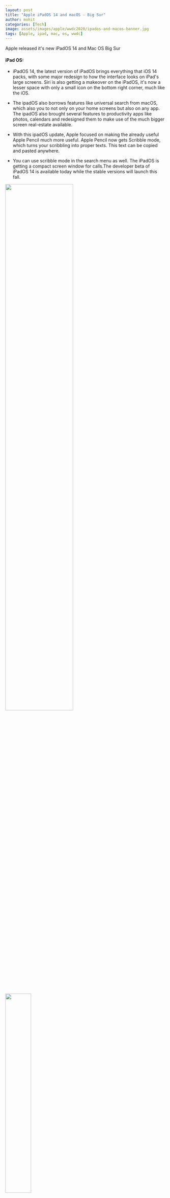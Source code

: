 ```yaml
---
layout: post
title: "Apple iPadOS 14 and macOS - Big Sur"
author: mohit
categories: [Tech]
image: assets/images/apple/wwdc2020/ipados-and-macos-banner.jpg
tags: [Apple, ipad, mac, os, wwdc]
---
```


Apple released it's new iPadOS 14 and Mac OS Big Sur

#### iPad OS:

- iPadOS 14, the latest version of iPadOS brings everything that iOS 14 packs, with some major redesign to how the interface looks on iPad's large screens.
  Siri is also getting a makeover on the iPadOS, it's now a lesser space with only a small icon on the bottom right corner, much like the iOS.

- The ipadOS also borrows features like universal search from macOS, which also you to not only on your home screens but also on any app. The ipadOS also brought several features to productivity apps like photos, calendars and redesigned them to make use of the much bigger screen real-estate available.

- With this ipadOS update, Apple focused on making the already useful Apple Pencil much more useful. Apple Pencil now gets Scribble mode, which turns your scribbling into proper texts. This text can be copied and pasted anywhere.

- You can use scribble mode in the search menu as well. The iPadOS is getting a compact screen window for calls.The developer beta of iPadOS 14 is available today while the stable versions will launch this fall.

<a href="https://devskrate.github.io/assets/images/apple/wwdc2020/ipados14-handwriting.gif" data-lightbox="image-1" data-title=""><img text-align="center" width="65%" src="https://devskrate.github.io/assets/images/apple/wwdc2020/ipados14-handwriting.gif"></a>
<a href="https://devskrate.github.io/assets/images/apple/wwdc2020/ipados14-ar.webp" data-lightbox="image-1" data-title=""><img text-align="center" width="40%" src="https://devskrate.github.io/assets/images/apple/wwdc2020/ipados14-ar.webp"></a>

#### macOS:

Apple named its latest macOS as Big Sur. The biggest change is the new look. This is what Apple considers the biggest redesign after the introduction of macOS 10.

Like the ipadOS, macOS takes much of its queues from iOS, including a control center for customizing brightness, Do Not Disturb, and several other settings. It also adds a new notification center, which keeps all of your notifications and widgets. It also brings pinned messages and several other message feature to the mac's message app. Apple maps also have the same feature changes to that of iOS 14.

Big Sur also features improvements to its core applications. Safari now features a new start page with customizable background images and sections like Reading List and iCloud Tabs. It also adds Safari can now also detect when you're on a page with non-native language and offer to translate it for you similar to google translate on chrome.

The tab UI has also been changed with increased size and preview for tabs and the ability to close all the tabs which are right of the selected tab.

Apple also claims Safari to the faster browser. Apple has also improved extension support, which allows developers to bring in their extensions from other browsers, which can be found on the Mac App Store but they can only access your data once you allow them. Safari also shows which trackers are being blocked by the browser.

Apple also announced the Mac platform will now be transferred to ARM and apple will be making its own A-series custom chipsets and Apple promises to bring its first ARM-powered machine by the end of the year and the transition from Intel to ARM will take two years.

<a href="https://devskrate.github.io/assets/images/apple/wwdc2020/bigsur-preview.webp" data-lightbox="image-1" data-title=""><img text-align="center" width="40%" src="https://devskrate.github.io/assets/images/apple/wwdc2020/bigsur-preview.webp"></a>
<a href="https://devskrate.github.io/assets/images/apple/wwdc2020/bigsur-control-center.webp" data-lightbox="image-1" data-title=""><img text-align="center" width="40%" src="https://devskrate.github.io/assets/images/apple/wwdc2020/bigsur-control-center.webp"></a>
<a href="https://devskrate.github.io/assets/images/apple/wwdc2020/bigsur-safari.webp" data-lightbox="image-1" data-title=""><img text-align="center" width="40%" src="https://devskrate.github.io/assets/images/apple/wwdc2020/bigsur-safari.webp"></a>
<a href="https://devskrate.github.io/assets/images/apple/wwdc2020/bigsur-redesign.webp" data-lightbox="image-1" data-title=""><img text-align="center" width="40%" src="https://devskrate.github.io/assets/images/apple/wwdc2020/bigsur-redesign.webp"></a>
